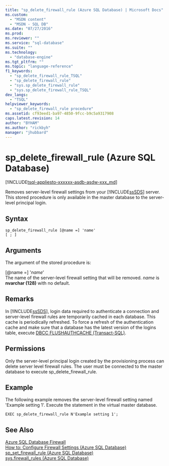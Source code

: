 ```yaml
---
title: "sp_delete_firewall_rule (Azure SQL Database) | Microsoft Docs"
ms.custom: 
  - "MSDN content"
  - "MSDN - SQL DB"
ms.date: "07/27/2016"
ms.prod: 
ms.reviewer: ""
ms.service: "sql-database"
ms.suite: ""
ms.technology: 
  - "database-engine"
ms.tgt_pltfrm: ""
ms.topic: "language-reference"
f1_keywords: 
  - "sp_delete_firewall_rule_TSQL"
  - "sp_delete_firewall_rule"
  - "sys.sp_delete_firewall_rule"
  - "sys.sp_delete_firewall_rule_TSQL"
dev_langs: 
  - "TSQL"
helpviewer_keywords: 
  - "sp_delete_firewall_rule procedure"
ms.assetid: cf93eed1-ba97-4850-9fcc-b9c5a9317908
caps.latest.revision: 14
author: "BYHAM"
ms.author: "rickbyh"
manager: "jhubbard"
---
```

# sp_delete_firewall_rule (Azure SQL Database)
[!INCLUDE[tsql-appliesto-xxxxxx-asdb-asdw-xxx_md](../../includes/tsql-appliesto-xxxxxx-asdb-asdw-xxx-md.md)]

  Removes server-level firewall settings from your [!INCLUDE[ssSDS](../../includes/sssds-md.md)] server. This stored procedure is only available in the master database to the server-level principal login.  

  
## Syntax  
  
```  
sp_delete_firewall_rule [@name =] 'name' 
[ ; ] 
```  
  
## Arguments  
 The argument of the stored procedure is:  
  
 [@name =] '*name*'  
 The name of the server-level firewall setting that will be removed. *name* is **nvarchar (128)** with no default.  
  
## Remarks  
 In [!INCLUDE[ssSDS](../../includes/sssds-md.md)], login data required to authenticate a connection and server-level firewall rules are temporarily cached in each database. This cache is periodically refreshed. To force a refresh of the authentication cache and make sure that a database has the latest version of the logins table, execute [DBCC FLUSHAUTHCACHE &#40;Transact-SQL&#41;](../../t-sql/database-console-commands/dbcc-flushauthcache-transact-sql.md).  
  
## Permissions  
 Only the server-level principal login created by the provisioning process can delete server level firewall rules. The user must be connected to the master database to execute sp_delete_firewall_rule.  
  
## Example  
 The following example removes the server-level firewall setting named 'Example setting 1'. Execute the statement in the virtual master database.  
  
```   
EXEC sp_delete_firewall_rule N'Example setting 1';   
```  
  
## See Also  
 [Azure SQL Database Firewall](https://azure.microsoft.com/documentation/articles/sql-database-firewall-configure/)   
 [How to: Configure Firewall Settings (Azure SQL Database)](https://azure.microsoft.com/documentation/articles/sql-database-configure-firewall-settings/)   
 [sp_set_firewall_rule &#40;Azure SQL Database&#41;](../../relational-databases/system-stored-procedures/sp-set-firewall-rule-azure-sql-database.md)   
 [sys.firewall_rules &#40;Azure SQL Database&#41;](../../relational-databases/system-catalog-views/sys-firewall-rules-azure-sql-database.md)  
  
  


